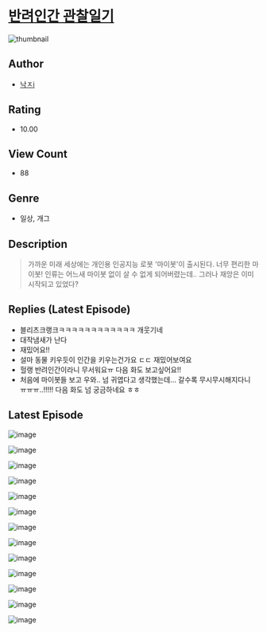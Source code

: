 # [반려인간 관찰일기](https://comic.naver.com/challenge/list?titleId=810873)
![thumbnail](https://image-comic.pstatic.net/user_contents_data/challenge_comic/2023/05/24/upload_3847261779334870329_480x623.jpeg)

## Author
- [낙ㅈi](https://comic.naver.com/artistTitle?id=367106)

## Rating
- 10.00

## View Count
- 88

## Genre
- 일상, 개그

## Description
> 가까운 미래 세상에는 개인용 인공지능 로봇 '마이봇'이 출시된다. 너무 편리한 마이봇! 인류는 어느새 마이봇 없이 살 수 없게 되어버렸는데.. 그러나 재앙은 이미 시작되고 있었다?

## Replies (Latest Episode)
- 블리츠크랭크ㅋㅋㅋㅋㅋㅋㅋㅋㅋㅋㅋㅋ 개웃기네
- 대작냄새가 난다
- 재밌어요!!
- 설마 동물 키우듯이 인간을 키우는건가요 ㄷㄷ 재밌어보여요
- 헐랭 반려인간이라니 무서워요ㅠ 다음 화도 보고싶어요!!
- 처음에 마이봇들 보고 우와.. 넘 귀엽다고 생각했는데... 갈수록 무시무시해지다니 ㅠㅠㅠ..!!!!! 다음 화도 넘 궁금하네요 ㅎㅎ

## Latest Episode
![image](https://image-comic.pstatic.net/user_contents_data/challenge_comic/2023/05/24/367106/upload_3544949961289708086.jpeg)

![image](https://image-comic.pstatic.net/user_contents_data/challenge_comic/2023/05/24/367106/upload_3907262119537882977.jpeg)

![image](https://image-comic.pstatic.net/user_contents_data/challenge_comic/2023/05/24/367106/upload_7293126830626910521.jpeg)

![image](https://image-comic.pstatic.net/user_contents_data/challenge_comic/2023/05/24/367106/upload_3979321934859155508.jpeg)

![image](https://image-comic.pstatic.net/user_contents_data/challenge_comic/2023/05/24/367106/upload_7291436876856506211.jpeg)

![image](https://image-comic.pstatic.net/user_contents_data/challenge_comic/2023/05/24/367106/upload_3832904553246176569.jpeg)

![image](https://image-comic.pstatic.net/user_contents_data/challenge_comic/2023/05/24/367106/upload_7305464635957065829.jpeg)

![image](https://image-comic.pstatic.net/user_contents_data/challenge_comic/2023/05/24/367106/upload_7220789059396974899.jpeg)

![image](https://image-comic.pstatic.net/user_contents_data/challenge_comic/2023/05/24/367106/upload_3689680863028983352.jpeg)

![image](https://image-comic.pstatic.net/user_contents_data/challenge_comic/2023/05/24/367106/upload_4063483153920188977.jpeg)

![image](https://image-comic.pstatic.net/user_contents_data/challenge_comic/2023/05/24/367106/upload_4123107448946451508.jpeg)

![image](https://image-comic.pstatic.net/user_contents_data/challenge_comic/2023/05/24/367106/upload_7003156117281845555.jpeg)

![image](https://image-comic.pstatic.net/user_contents_data/challenge_comic/2023/05/24/367106/upload_3762021251336790832.jpeg)
